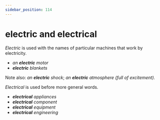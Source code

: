 ```yaml
---
sidebar_position: 114
---
```


# electric and electrical

*Electric* is used with the names of particular machines that work by electricity.

- *an **electric** motor*
- ***electric** blankets*

Note also: *an **electric** shock*; *an **electric** atmosphere (full of excitement).*

*Electrical* is used before more general words.

- ***electrical** appliances*
- ***electrical** component*
- ***electrical** equipment*
- ***electrical** engineering*
